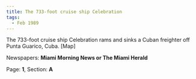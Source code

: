 ```yaml
---  
title: The 733-foot cruise ship Celebration  
tags:  
  - Feb 1989  
---  
```

  
The 733-foot cruise ship Celebration rams and sinks a Cuban freighter off Punta Guarico, Cuba. [Map]  
  
Newspapers: **Miami Morning News or The Miami Herald**  
  
Page: **1**, Section: **A** 
